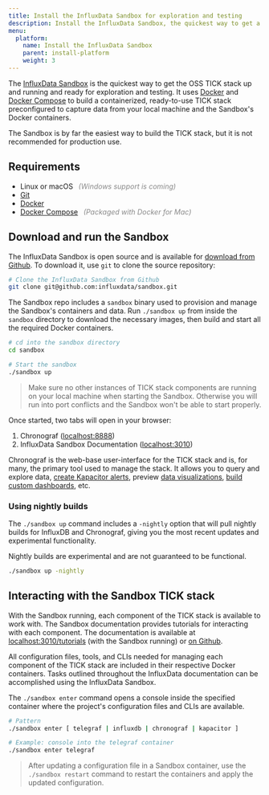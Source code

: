 ```yaml
---
title: Install the InfluxData Sandbox for exploration and testing
description: Install the InfluxData Sandbox, the quickest way to get a TICK stack up and running and ready for exploration and testing.
menu:
  platform:
    name: Install the InfluxData Sandbox
    parent: install-platform
    weight: 3
---
```


The [InfluxData Sandbox](https://github.com/influxdata/sandbox) is the quickest
way to get the OSS TICK stack up and running and ready for exploration and testing.
It uses [Docker](https://www.docker.com) and [Docker Compose](https://docs.docker.com/compose/overview/)
to build a containerized, ready-to-use TICK stack preconfigured to capture
data from your local machine and the Sandbox's Docker containers.

The Sandbox is by far the easiest way to build the TICK stack, but it is not recommended
for production use.

## Requirements
- Linux or macOS <em style="opacity:.5;margin-left:.5em;">(Windows support is coming)</em>
- [Git](https://git-scm.com/)
- [Docker](https://docs.docker.com/install/#supported-platforms)
- [Docker Compose](https://docs.docker.com/compose/install/)
<em style="opacity:.5;margin-left:.5em;">(Packaged with Docker for Mac)</em>

## Download and run the Sandbox
The InfluxData Sandbox is open source and is available for
[download from Github](https://github.com/influxdata/sandbox).
To download it, use `git` to clone the source repository:

```bash
# Clone the InfluxData Sandbox from Github
git clone git@github.com:influxdata/sandbox.git
```

The Sandbox repo includes a `sandbox` binary used to provision and manage the
Sandbox's containers and data. Run `./sandbox up` from inside the `sandbox` directory
to download the necessary images, then build and start all the required Docker containers.

```bash
# cd into the sandbox directory
cd sandbox

# Start the sandbox
./sandbox up
```

> Make sure no other instances of TICK stack components are running on your local
> machine when starting the Sandbox. Otherwise you will run into port conflicts
> and the Sandbox won't be able to start properly.

Once started, two tabs will open in your browser:

1. Chronograf ([localhost:8888](http://localhost:8888))
2. InfluxData Sandbox Documentation  ([localhost:3010](http://localhost:3010))

Chronograf is the web-base user-interface for the TICK stack and is, for many, the
primary tool used to manage the stack. It allows you to query and explore data,
[create Kapacitor alerts](/chronograf/v1.6/guides/create-alert-rules/),
preview [data visualizations](/chronograf/v1.6/guides/visualization-types/),
[build custom dashboards](/chronograf/v1.6/guides/create-a-dashboard/), etc.

### Using nightly builds
The `./sandbox up` command includes a `-nightly` option that will pull nightly
builds for InfluxDB and Chronograf, giving you the most recent updates and
experimental functionality.

<dt>
Nightly builds are experimental and are not guaranteed to be functional.
</dt>

```bash
./sandbox up -nightly
```

## Interacting with the Sandbox TICK stack
With the Sandbox running, each component of the TICK stack is available to work with.
The Sandbox documentation provides tutorials for interacting with each component.
The documentation is available at [localhost:3010/tutorials](http://localhost:3010/tutorials)
(with the Sandbox running) or [on Github](https://github.com/influxdata/sandbox/tree/master/documentation/static/tutorials).

All configuration files, tools, and CLIs needed for managing each component of the
TICK stack are included in their respective Docker containers.
Tasks outlined throughout the InfluxData documentation can be accomplished using
the InfluxData Sandbox.

The `./sandbox enter` command opens a console inside the specified container where
the project's configuration files and CLIs are available.

```bash
# Pattern
./sandbox enter [ telegraf | influxdb | chronograf | kapacitor ]

# Example: console into the telegraf container
./sandbox enter telegraf
```

> After updating a configuration file in a Sandbox container, use the `./sandbox restart`
> command to restart the containers and apply the updated configuration.
